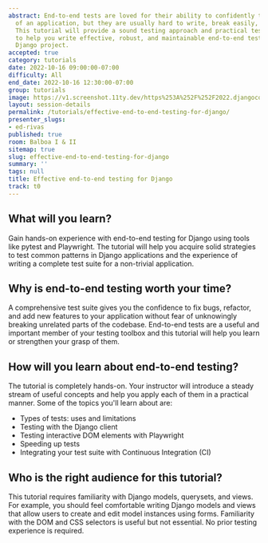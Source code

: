 ```yaml
---
abstract: End-to-end tests are loved for their ability to confidently test the entirety
  of an application, but they are usually hard to write, break easily, and run slowly.
  This tutorial will provide a sound testing approach and practical testing techniques
  to help you write effective, robust, and maintainable end-to-end tests for your
  Django project.
accepted: true
category: tutorials
date: 2022-10-16 09:00:00-07:00
difficulty: All
end_date: 2022-10-16 12:30:00-07:00
group: tutorials
image: https://v1.screenshot.11ty.dev/https%253A%252F%252F2022.djangocon.us%252Fpresenters%252Fed-rivas%252Fopengraph%252F
layout: session-details
permalink: /tutorials/effective-end-to-end-testing-for-django/
presenter_slugs:
- ed-rivas
published: true
room: Balboa I & II
sitemap: true
slug: effective-end-to-end-testing-for-django
summary: ''
tags: null
title: Effective end-to-end testing for Django
track: t0
---
```


## What will you learn?

Gain hands-on experience with end-to-end testing for Django using tools like pytest and Playwright. The tutorial will help you acquire solid strategies to test common patterns in Django applications and the experience of writing a complete test suite for a non-trivial application.

## Why is end-to-end testing worth your time?

A comprehensive test suite gives you the confidence to fix bugs, refactor, and add new features to your application without fear of unknowingly breaking unrelated parts of the codebase. End-to-end tests are a useful and important member of your testing toolbox and this tutorial will help you learn or strengthen your grasp of them.

## How will you learn about end-to-end testing?

The tutorial is completely hands-on. Your instructor will introduce a steady stream of useful concepts and help you apply each of them in a practical manner. Some of the topics you'll learn about are:

- Types of tests: uses and limitations
- Testing with the Django client
- Testing interactive DOM elements with Playwright
- Speeding up tests
- Integrating your test suite with Continuous Integration (CI)

## Who is the right audience for this tutorial?

This tutorial requires familiarity with Django models, querysets, and views. For example, you should feel comfortable writing Django models and views that allow users to create and edit model instances using forms. Familiarity with the DOM and CSS selectors is useful but not essential. No prior testing experience is required.
